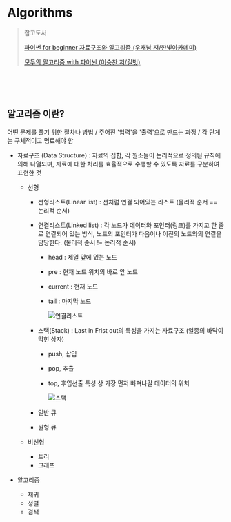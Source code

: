# Algorithms

> 참고도서
>
> [파이썬 for beginner 자료구조와 알고리즘 (우재남 저/한빛아카데미)](http://www.yes24.com/Product/Goods/97142842?OzSrank=1)
>
> [모두의 알고리즘 with 파이썬 (이승찬 저/길벗)](https://book.naver.com/bookdb/book_detail.nhn?bid=12057147)

<br>

<br>

<br>

## 알고리즘 이란?

어떤 문제를 풀기 위한 절차나 방법 / 주어진 '입력'을 '출력'으로 만드는 과정 / 각 단계는 구체적이고 명료해야 함



* 자료구조 (Data Structure) : 자료의 집합, 각 원소들이 논리적으로 정의된 규칙에 의해 나열되며, 자료에 대한 처리를 효율적으로 수행할 수 있도록 자료를 구분하여 표현한 것

  * 선형

    * 선형리스트(Linear list) : 선처럼 연결 되어있는 리스트 (물리적 순서 == 논리적 순서)

    * 연결리스트(Linked list) : 각 노드가 데이터와 포인터(링크)를 가지고 한 줄로 연결되어 있는 방식, 노드의 포인터가 다음이나 이전의 노드와의 연결을 담당한다. (물리적 순서 != 논리적 순서)

      * head : 제일 앞에 있는 노드

      * pre : 현재 노드 위치의 바로 앞 노드

      * current : 현재 노드

      * tail : 마지막 노드

        ![연결리스트](https://lh3.googleusercontent.com/proxy/p1d6X2mSIN5A03OeVG0L2Y8jcofkNiO0u8ay5J6ztqwiktIXYIoBv0kjCMmJkiXNIAqAabDTDP5d5ot_IJnUKiycSQ)

    * 스택(Stack) : Last in Frist out의 특성을 가지는 자료구조 (일종의 바닥이 막힌 상자)

      * push, 삽입

      * pop, 추출

      * top, 후입선출 특성 상 가장 먼저 빠져나갈 데이터의 위치

        ![스택](https://lh3.googleusercontent.com/proxy/P_OBJKPioIcIdC9CIJMbuhmd_-siSQypHjB8zqw1EdCstU-v8iUwyAJkI55FrTZ3drze5L245HUD5KDwbnsaiUmpDLO3JO7Mdjw6UEprVhnovhVf8C6pOA)

    * 일반 큐
    * 원형 큐

  * 비선형
    * 트리
    * 그래프

* 알고리즘 

  * 재귀 
  * 정렬
  * 검색

<br>

<br>



<br>

<br>



<br>

<br>